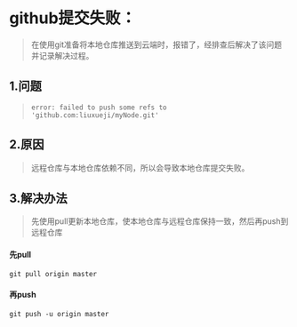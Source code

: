# github提交失败：

> 在使用git准备将本地仓库推送到云端时，报错了，经排查后解决了该问题并记录解决过程。

## 1.问题

> `error: failed to push some refs to 'github.com:liuxueji/myNode.git'`

## 2.原因

> 远程仓库与本地仓库依赖不同，所以会导致本地仓库提交失败。

## 3.解决办法

> 先使用pull更新本地仓库，使本地仓库与远程仓库保持一致，然后再push到远程仓库

#### 先pull

```
git pull origin master  
```

#### 再push

```
git push -u origin master
```

